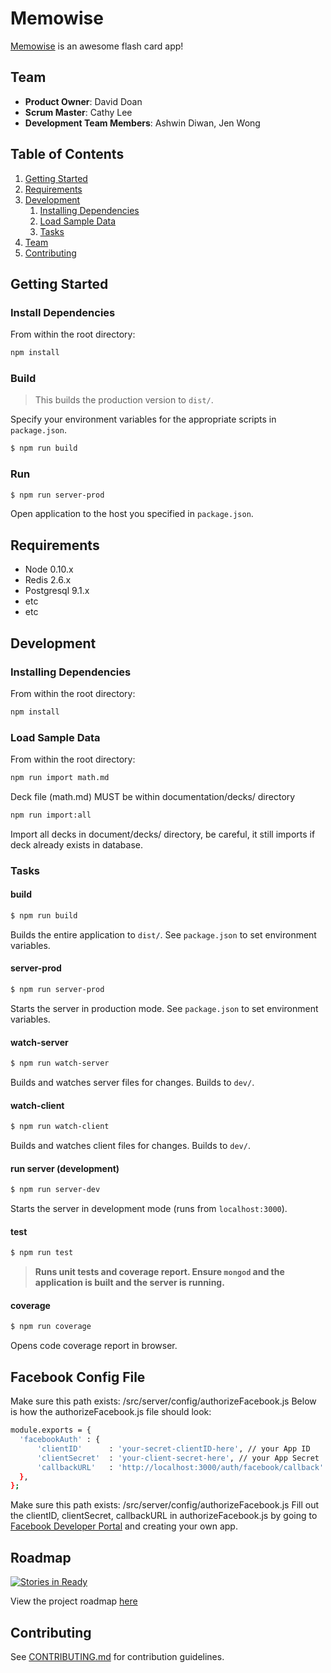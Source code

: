 # Memowise 

[Memowise](http://memowise.xyz/) is an awesome flash card app!

## Team

- __Product Owner__: David Doan
- __Scrum Master__: Cathy Lee
- __Development Team Members__: Ashwin Diwan, Jen Wong

## Table of Contents

1. [Getting Started](#Usage)
1. [Requirements](#requirements)
1. [Development](#development)
    1. [Installing Dependencies](#installing-dependencies)
    1. [Load Sample Data](#load-sample-data)
    1. [Tasks](#tasks)
1. [Team](#team)
1. [Contributing](#contributing)

## Getting Started 

### Install Dependencies

From within the root directory:

```sh
npm install
```

### Build
> This builds the production version to `dist/`.

Specify your environment variables for the appropriate scripts in `package.json`.

```sh
$ npm run build
```

### Run

```sh
$ npm run server-prod
```

Open application to the host you specified in `package.json`.


## Requirements

- Node 0.10.x
- Redis 2.6.x
- Postgresql 9.1.x
- etc
- etc

## Development

### Installing Dependencies

From within the root directory:

```sh
npm install
```

### Load Sample Data

From within the root directory:

```sh
npm run import math.md
```

Deck file (math.md) MUST be within documentation/decks/ directory

```sh
npm run import:all
```

Import all decks in document/decks/ directory, be careful, it still imports if deck already exists in database.

### Tasks 

#### build

```sh
$ npm run build
```
Builds the entire application to `dist/`. See `package.json` to set environment variables.

#### server-prod

```sh
$ npm run server-prod
```
Starts the server in production mode. See `package.json` to set environment variables. 

#### watch-server

```sh
$ npm run watch-server 
```
Builds and watches server files for changes. Builds to `dev/`.

#### watch-client

```sh
$ npm run watch-client
```
Builds and watches client files for changes. Builds to `dev/`.

#### run server (development)

```sh
$ npm run server-dev
```
Starts the server in development mode (runs from `localhost:3000`).

#### test

```sh
$ npm run test
```
> **Runs unit tests and coverage report. Ensure `mongod` and the application is built and the server is running.**

#### coverage

```sh
$ npm run coverage
```
Opens code coverage report in browser.

## Facebook Config File
Make sure this path exists: /src/server/config/authorizeFacebook.js
Below is how the authorizeFacebook.js file should look:
```sh
module.exports = {
  'facebookAuth' : {
      'clientID'      : 'your-secret-clientID-here', // your App ID
      'clientSecret'  : 'your-client-secret-here', // your App Secret
      'callbackURL'   : 'http://localhost:3000/auth/facebook/callback'
  },
}; 
```
Make sure this path exists: /src/server/config/authorizeFacebook.js
Fill out the clientID, clientSecret, callbackURL in authorizeFacebook.js by going to <a href="https://developers.facebook.com/">Facebook Developer Portal</a> and creating your own app.


## Roadmap

[![Stories in Ready](https://badge.waffle.io/wonky-mongoose/wonky-mongoose.svg?label=ready&title=Ready)](http://waffle.io/wonky-mongoose/wonky-mongoose)

View the project roadmap [here](https://waffle.io/wonky-mongoose/wonky-mongoose)

## Contributing

See [CONTRIBUTING.md](CONTRIBUTING.md) for contribution guidelines.
